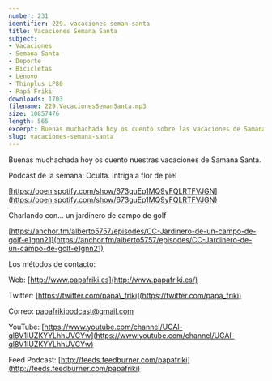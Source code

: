 ```yaml
---
number: 231
identifier: 229.-vacaciones-seman-santa
title: Vacaciones Semana Santa
subject:
- Vacaciones
- Semana Santa
- Deporte
- Bicicletas
- Lenovo
- Thinplus LP80
- Papá Friki
downloads: 1703
filename: 229.VacacionesSemanSanta.mp3
size: 10857476
length: 565
excerpt: Buenas muchachada hoy os cuento sobre las vacaciones de Samana Santa de 2022
slug: vacaciones-semana-santa
---
```

Buenas muchachada hoy os cuento nuestras vacaciones de Samana Santa.

Podcast de la semana: Oculta. Intriga a flor de piel

[https://open.spotify.com/show/673guEp1MQ9yFQLRTFVJGN](https://open.spotify.com/show/673guEp1MQ9yFQLRTFVJGN)

Charlando con... un jardinero de campo de golf

[https://anchor.fm/alberto5757/episodes/CC-Jardinero-de-un-campo-de-golf-e1gnn21](https://anchor.fm/alberto5757/episodes/CC-Jardinero-de-un-campo-de-golf-e1gnn21)

Los métodos de contacto:

Web: [http://www.papafriki.es](http://www.papafriki.es/)

Twitter: [https://twitter.com/papa\_friki](https://twitter.com/papa_friki)

Correo: [papafrikipodcast@gmail.com](https://archive.org/details/papafrikipodast@gmail.com)

YouTube: [https://www.youtube.com/channel/UCAl-ql8V1IUZKYYLhhUVCYw](https://www.youtube.com/channel/UCAl-ql8V1IUZKYYLhhUVCYw)

Feed Podcast: [http://feeds.feedburner.com/papafriki](http://feeds.feedburner.com/papafriki)